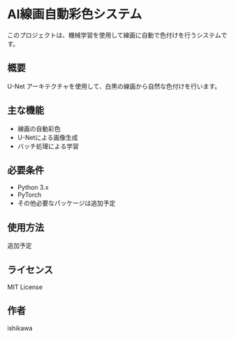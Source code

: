 # AI線画自動彩色システム

このプロジェクトは、機械学習を使用して線画に自動で色付けを行うシステムです。

## 概要

U-Net アーキテクチャを使用して、白黒の線画から自然な色付けを行います。

## 主な機能

* 線画の自動彩色
* U-Netによる画像生成
* バッチ処理による学習

## 必要条件

* Python 3.x
* PyTorch
* その他必要なパッケージは追加予定

## 使用方法

追加予定

## ライセンス

MIT License

## 作者

ishikawa
